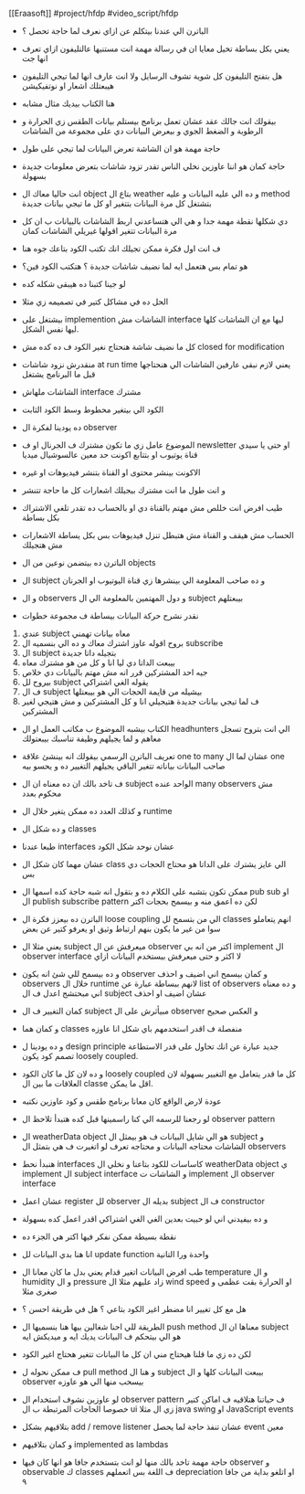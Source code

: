 [[Eraasoft]]
#project/hfdp 
#video_script/hfdp 

- الباترن الي عندنا بيتكلم عن ازاي نعرف لما حاجة تحصل ؟
- يعني بكل بساطة تخيل معايا ان في رسالة مهمة انت مستنيها عالتليفون ازاي تعرف انها جت
- هل بتفتح التليفون كل شوية تشوف الرسايل ولا انت عارف انها لما تيجي التليفون هيبعتلك اشعار او نوتفيكيشن

- هنا الكتاب بيديك مثال مشابه 
- بيقولك انت جالك عقد عشان تعمل برنامج بيستلم بيانات الطقس زي الحرارة و الرطوبة و الضغط الجوي و بيعرض البيانات دي على مجموعة من الشاشات
- حاجة مهمة هو ان الشاشة تعرض البيانات لما تيجي على طول 
- حاجة كمان هو اننا عاوزين نخلي الناس تقدر تزود شاشات بتعرض معلومات جديدة بسهولة
- انت حاليا معاك ال object بتاع ال weather و ده الي عليه البيانات و عليه method بتشتغل كل مرة البيانات بتتغير او كل ما تيجي بيانات جديدة
- دي شكلها نقطة مهمة جدا و هي الي هتساعدني اربط الشاشات بالبيانات ب ان كل مرة البيانات تتغير اقولها غيريلي الشاشات كمان
- ف انت اول فكرة ممكن تجيلك انك تكتب الكود بتاعك جوه هنا 
- هو تمام بس هتعمل ايه لما نضيف شاشات جديدة ؟ هتكتب الكود فين؟
- لو جينا كتبنا ده هيبقى شكله كده 
- الحل ده في مشاكل كتير في تصميمه زي مثلا
- بيشتغل على implemention الشاشات مش interface ليها مع ان الشاشات كلها ليها نفس الشكل.
- كل ما نضيف شاشة هنحتاج نغير الكود ف ده كده مش closed for modification 
- منقدرش نزود شاشات at run time يعني لازم نبقى عارفين الشاشات الي هنحتاجها قبل ما البرنامج يشتغل
- الشاشات ملهاش interface مشترك 
- الكود الي بيتغير محطوط وسط الكود الثابت

- ده يودينا لفكرة ال observer 
- الموضوع عامل زي ما تكون مشترك ف الجرنال او ف newsletter او حتى يا سيدي قناة يوتيوب او بتتابع اكونت حد معين عالسوشيال ميديا
- الاكونت بينشر محتوى او القناة بتنشر فيديوهات او غيره 
- و انت طول ما انت مشترك بيجيلك اشعارات كل ما حاجة تتنشر
- طيب افرض انت خللص مش مهتم بالقناة دي او بالحساب ده تقدر تلغي الاشتراك بكل بساطة
- الحساب مش هيقف و القناة مش هتبطل تنزل فيديوهات بس بكل يساطة الاشعارات مش هتجيلك

-  الباترن ده بيتضمن نوعين من ال objects 
- ال subject و ده صاحب المعلومة الي بينشرها زي قناة اليوتيوب او الجرنان
- و ال observers و دول المهتمين بالمعلومة الي ال subject بيبعتلهم

- نقدر نشرح حركة البيانات بيساطة ف مجموعة خطوات 
1. عندي subject معاه بيانات تهمني
2. بروح اقوله عاوز اشترك معاك و ده الي بنسميه ال subscribe 
3. ال subject بتجيله داتا جديدة 
4. بيبعت الداتا دي ليا انا و كل من هو مشترك معاه
5. جيه احد المشتركين قرر انه مش مهتم بالبيانات دي خلاص
6. بيروح لل subject يقوله الغي اشتراكي
7. ف ال subject بيشيله من قايمة الحجات الي هو بيبعتلها
8. ف لما تيجي بيانات جديدة هتيجيلي انا و كل المشتركين و مش هتيجي لغير المشتركين

- الكتاب بيشبه الموضوع ب مكاتب العمل او ال headhunters الي انت بتروح تسجل معاهم و لما يجيلهم وظيفة تناسبك بيبعتولك

- تعريف الباترن الرسمي بيقولك انه بينشئ علاقة one to many عشان لما ال one صاحب البيانات بياناته تتغير الباقي يجيلهم التغيير ده و يحسو بيه
- ف تاخد بالك ان ده معناه ان ال subject الواحد عنده many observers مش محكوم بعدد
- و كذلك العدد ده ممكن يتغير خلال ال runtime 
- و ده شكل ال classes 
- طبعا عندنا interfaces عشان نوحد شكل الكود
- عشان مهما كان شكل ال class الي عايز يشترك على الداتا هو محتاج الحجات دي بس
- ممكن تكون بتشبه على الكلام ده و بتقول انه شبه حاجة كده اسمها ال pub sub او ال publish subscribe pattern لكن ده اعمق منه و بيسمح بحجات اكتر

- الباترن ده بيعزز فكرة ال loose coupling الي من بتسمح لل classes انهم يتعاملو سوا من غير ما يكون بنهم ارتباط وثيق او يعرفو كتير عن بعض
- يعني مثلا ال subject ميعرفش عن ال observer اكتر من انه بي implement ال observer interface لا اكثر و حتى ميعرفش بيستخدم البيانات ازاي
- و ده بيسمح للي شئ انه يكون observer و كمان بيسمح اني اضيف و احذف observers خلال ال runtime لانهم ببساطة عبارة عن list of observers و ده معناه اني مبحتشج اعدل ف ال subject عشان اضيف او احذف
- كمان التغيير ف ال subject مبيأثرش على ال observer و العكس صحيح
- و كمان هما classes منفصلة ف اقدر استخدمهم باي شكل انا عاوزه

-  و ده يودينا ل design principle جديد عبارة عن انك تحاول على قدر الاستطاعة تصمم كود يكون loosely coupled.
- و ده لان كل ما كان الكود loosely coupled كل ما قدر يتعامل مع التغيير بسهولة لان العلاقات ما بين ال classe اقل ما يمكن.

-  عودة لارض الواقع كان معانا برنامج طقس و كود عاوزين نكتبه
- لو رجعنا للرسمه الي كنا راسمينها قبل كده هتبدأ تلاحظ ال observer pattern
- ال weatherData object هو الي شايل البيانات ف هو بيمثل ال subject و الشاشات محتاجه البيانات و محتاجه تعرف لو اتغيرت ف هي بتمثل ال observers
- هنبدأ نحط interfaces كاساسات للكود بتاعنا و نخلي ال weatherData object ي implement ال subject interface و الشاشات ت implement ال observer interface 

- عشان اعمل register لل observer بديله ال subject ف ال constructor 
- و ده بيفيدني اني لو حبيت بعدين الغي الغي اشتراكي اقدر اعمل كده بسهولة

- نقطة بسيطة ممكن نفكر فيها اكتر هي الجزء ده 
- انا هنا بدي البيانات لل update function واحدة ورا التانية
- طب افرض البيانات اتغير قدام يعني بدل ما كان معانا ال temperature و ال humidity و ال pressure زاد عليهم مثلا ال wind speed او الحرارة بقت عظمى و صغرى مثلا
- هل مع كل تغيير انا مضطر اغير الكود بتاعي ؟ هل في طريقة احسن ؟
- الطريقة للي احنا شغالين بيها هنا بنسميها ال push method معناها ان ال subject هو الي بيتحكم ف البيانات يديك ايه و ميديكش ايه
- لكن ده زي ما قلنا هيحتاج مني ان كل ما البيانات تتغير هحتاج اغير الكود
- ف ممكن نحوله ل pull method و هنا ال subject بيبعت البيانات كلها و ال observer بيسحب منها الي هو عاوزه


- لو عاوزين نشوف استخدام ال observer pattern ف حياتنا هتلاقيه ف اماكن كتير خصوصا الحاجات المرتبطة ب ال ui زي ال مثلا java swing او JavaScript events 
- بتلاقيهم بشكل add / remove listener عشان تنفذ حاجة لما يحصل event معين
- و كمان بتلاقيهم implemented as lambdas
- حاجة مهمة تاخد بالك منها لو انت بتستخدم جافا هو انها كان فيها observer و observable ك classes ف اللغة بس اتعملهم depreciation او اتلغو بداية من جافا ٩

